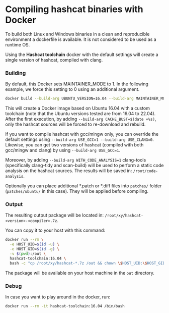 # Compiling hashcat binaries with Docker

To build both Linux and Windows binaries in a clean and reproducible environment a dockerfile is available.
It is not considered to be used as a runtime OS.

Using the **Hashcat toolchain** docker with the default settings will create a single version of hashcat, compiled with clang.

### Building ###

By default, this Docker sets MAINTAINER_MODE to 1. In the following example, we force this setting to 0 using an additional argument.

```bash
docker build --build-arg UBUNTU_VERSION=16.04 --build-arg MAINTAINER_MODE=0 -f docker/hashcatToolchain.ubuntu -t hashcat-toolchain:16.04 .
```

This will create a Docker image based on Ubuntu 16.04 with a custom toolchain (note that the Ubuntu versions tested are from 16.04 to 22.04).
After the first execution, by adding `--build-arg CACHE_BUST=$(date +%s)`, only the hashcat sources will be forced to re-download and rebuild.

If you want to compile hashcat with gcc/mingw only, you can override the default settings using `--build-arg USE_GCC=1 --build-arg USE_CLANG=0`.
Likewise, you can get two versions of hashcat (compiled with both gcc/mingw and clang) by using `--build-arg USE_GCC=1`.

Moreover, by adding `--build-arg WITH_CODE_ANALYSIS=1` clang-tools (specifically clang-tidy and scan-build) will be used to perform a static code analysis on the hashcat sources.
The results will be saved in: `/root/code-analysis`.

Optionally you can place additional *.patch or *.diff files into `patches/` folder (`patches/ubuntu/` in this case). They will be applied before compiling.

### Output ###

The resulting output package will be located in: `/root/xy/hashcat-<version>-<compiler>.7z`.

You can copy it to your host with this command:

```bash
docker run --rm \
  -e HOST_UID=$(id -u) \
  -e HOST_GID=$(id -g) \
  -v $(pwd):/out \
  hashcat-toolchain:16.04 \
  bash -c "cp /root/xy/hashcat-*.7z /out && chown \$HOST_UID:\$HOST_GID /out/hashcat-*.7z"
```

The package will be available on your host machine in the `out` directory.

### Debug ###

In case you want to play around in the docker, run:

```bash
docker run --rm -it hashcat-toolchain:16.04 /bin/bash
```
